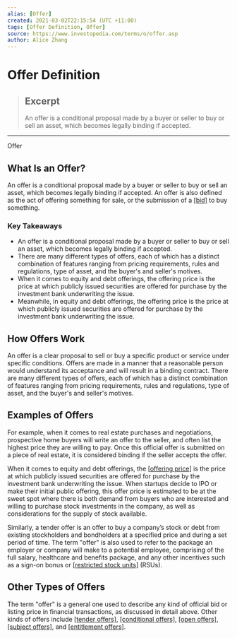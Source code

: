 ```yaml
---
alias: [Offer]
created: 2021-03-02T22:15:54 (UTC +11:00)
tags: [Offer Definition, Offer]
source: https://www.investopedia.com/terms/o/offer.asp
author: Alice Zhang
---
```


# Offer Definition

> ## Excerpt
> An offer is a conditional proposal made by a buyer or seller to buy or sell an asset, which becomes legally binding if accepted.

---

Offer
## What Is an Offer?

An offer is a conditional proposal made by a buyer or seller to buy or sell an asset, which becomes legally binding if accepted. An offer is also defined as the act of offering something for sale, or the submission of a [[bid]](https://www.investopedia.com/terms/b/bid.asp) to buy something.

### Key Takeaways

-   An offer is a conditional proposal made by a buyer or seller to buy or sell an asset, which becomes legally binding if accepted.
-   There are many different types of offers, each of which has a distinct combination of features ranging from pricing requirements, rules and regulations, type of asset, and the buyer's and seller's motives.
-   When it comes to equity and debt offerings, the offering price is the price at which publicly issued securities are offered for purchase by the investment bank underwriting the issue.
-   Meanwhile, in equity and debt offerings, the offering price is the price at which publicly issued securities are offered for purchase by the investment bank underwriting the issue.

## How Offers Work

An offer is a clear proposal to sell or buy a specific product or service under specific conditions. Offers are made in a manner that a reasonable person would understand its acceptance and will result in a binding contract. There are many different types of offers, each of which has a distinct combination of features ranging from pricing requirements, rules and regulations, type of asset, and the buyer's and seller's motives.

## Examples of Offers

For example, when it comes to real estate purchases and negotiations, prospective home buyers will write an offer to the seller, and often list the highest price they are willing to pay. Once this official offer is submitted on a piece of real estate, it is considered binding if the seller accepts the offer.

When it comes to equity and debt offerings, the [[offering price]](https://www.investopedia.com/terms/o/offeringprice.asp) is the price at which publicly issued securities are offered for purchase by the investment bank underwriting the issue. When startups decide to IPO or make their initial public offering, this offer price is estimated to be at the sweet spot where there is both demand from buyers who are interested and willing to purchase stock investments in the company, as well as considerations for the supply of stock available.

Similarly, a tender offer is an offer to buy a company’s stock or debt from existing stockholders and bondholders at a specified price and during a set period of time. The term "offer" is also used to refer to the package an employer or company will make to a potential employee, comprising of the full salary, healthcare and benefits package, and any other incentives such as a sign-on bonus or [[restricted stock units]](https://www.investopedia.com/terms/r/restricted-stock-unit.asp) (RSUs).

## Other Types of Offers

The term "offer" is a general one used to describe any kind of official bid or listing price in financial transactions, as discussed in detail above. Other kinds of offers include [[tender offers]](https://www.investopedia.com/terms/t/tenderoffer.asp), [[conditional offers]](https://www.investopedia.com/terms/c/conditional-offer.asp), [[open offers]](https://www.investopedia.com/terms/o/openoffer.asp), [[subject offers]](https://www.investopedia.com/terms/s/subject-offer.asp), and [[entitlement offers]](https://www.investopedia.com/terms/e/entitlement-offer.asp).
